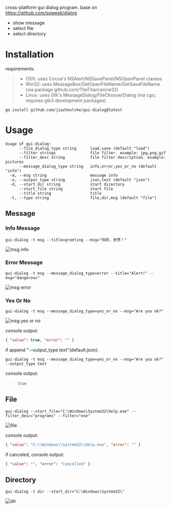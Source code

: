 cross-platform gui dialog program. base on <https://github.com/sqweek/dialog>

- show message
- select file
- select directory

# Installation

requirements:

> - OSX: uses Cocoa's NSAlert/NSSavePanel/NSOpenPanel classes
> - Win32: uses MessageBox/GetOpenFileName/GetSaveFileName (via package github.com/TheTitanrain/w32)
> - Linux: uses Gtk's MessageDialog/FileChooserDialog (via cgo; requires gtk3 development packages)

```
go install github.com/jiazhoulvke/gui-dialog@latest
```

# Usage

```
Usage of gui-dialog:
      --file_dialog_type string      load,save (default "load")
      --filter strings               file filter. example: jpg,png,gif
      --filter_desc string           file filter description. example: pictures
      --message_dialog_type string   info,error,yes_or_no (default "info")
  -m, --msg string                   message info
  -o, --output_type string           json,text (default "json")
  -d, --start_dir string             start directory
      --start_file string            start file
      --title string                 title
  -t, --type string                  file,dir,msg (default "file")
```

## Message

### Info Message

```
gui-dialog -t msg --title=greeting --msg="你好，世界！"
```

![msg info](https://raw.githubusercontent.com/jiazhoulvke/gui-dialog/assets/example_msg_info.png?sanitize=true&raw=true)

### Error Message

```
gui-dialog -t msg --message_dialog_type=error --title="Alert!" --msg="dangerous"
```

![msg error](https://raw.githubusercontent.com/jiazhoulvke/gui-dialog/assets/example_msg_error.png?sanitize=true&raw=true)

### Yes Or No

```
gui-dialog -t msg --message_dialog_type=yes_or_no --msg="Are you ok?"
```

![msg yes or no](https://raw.githubusercontent.com/jiazhoulvke/gui-dialog/assets/example_msg_yes_or_no.png?sanitize=true&raw=true)

console output:

```json
{ "value": true, "error": "" }
```

if append "--output_type text"(default:json):

```
gui-dialog -t msg --message_dialog_type=yes_or_no --msg="Are you ok?" --output_type text
```

console output:

> true

## File

```
gui-dialog --start_file="C:\Windows\System32\help.exe" --filter_desc="programs" --filter="exe"
```

![file](https://raw.githubusercontent.com/jiazhoulvke/gui-dialog/assets/example_file.png?sanitize=true&raw=true)

console output:

```json
{ "value": "C:\\Windows\\System32\\help.exe", "error": "" }
```

if canceled, console output:

```json
{ "value": "", "error": "Cancelled" }
```

## Directory

```
gui-dialog -t dir --start_dir="C:\Windows\System32\"
```

![dir](https://raw.githubusercontent.com/jiazhoulvke/gui-dialog/assets/example_directory.png?sanitize=true&raw=true)
